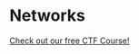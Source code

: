 # Networks

[Check out our free CTF Course!](https://academy.hoppersroppers.org/mod/page/view.php?id=937)

